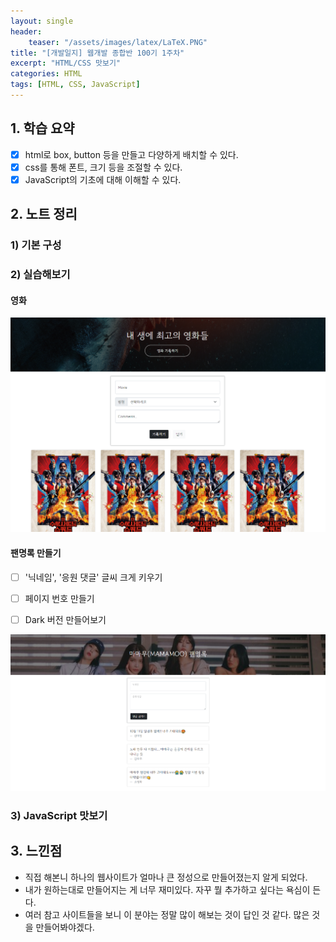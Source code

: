 ```yaml
---
layout: single
header:
    teaser: "/assets/images/latex/LaTeX.PNG"
title: "[개발일지] 웹개발 종합반 100기 1주차"
excerpt: "HTML/CSS 맛보기"
categories: HTML
tags: [HTML, CSS, JavaScript]
---
```


## 1. 학습 요약
- [x] html로 box, button 등을 만들고 다양하게 배치할 수 있다. 
- [x] css를 통해 폰트, 크기 등을 조절할 수 있다. 
- [x] JavaScript의 기초에 대해 이해할 수 있다.  

## 2. 노트 정리
### 1) 기본 구성

### 2) 실습해보기 
#### 영화 
<p style="text-align:center;">
    <img src="/assets/images/html/exercise1.PNG">
</p>

#### 팬명록 만들기 
- [ ] '닉네임', '응원 댓글' 글씨 크게 키우기
- [ ] 페이지 번호 만들기 
- [ ] Dark 버전 만들어보기


<p style="text-align:center;">
    <img src="/assets/images/html/homework1.PNG">
</p>

### 3) JavaScript 맛보기


## 3. 느낀점 
* 직접 해본니 하나의 웹사이트가 얼마나 큰 정성으로 만들어졌는지 알게 되었다. 
* 내가 원하는대로 만들어지는 게 너무 재미있다. 자꾸 뭘 추가하고 싶다는 욕심이 든다.
* 여러 참고 사이트들을 보니 이 분야는 정말 많이 해보는 것이 답인 것 같다. 많은 것을 만들어봐야겠다. 

